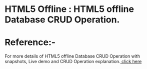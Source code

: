 HTML5 Offline :  HTML5 offline Database CRUD Operation.
=============================

 Reference:-
=============================
  For more details of HTML5 offline Database CRUD Operation with snapshots, Live demo and CRUD Operation explanation.<a href="http://www.naveensiwas.com/article/-html5-offline-database-crud-operation-aid-47.html"> click here </a>
